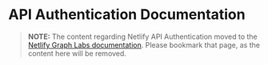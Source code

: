 # API Authentication Documentation

> **NOTE:** The content regarding Netlify API Authentication moved to the [Netlify Graph Labs documentation](../../graph/documentation/api-authentication.md). Please bookmark that page, as the content here will be removed.